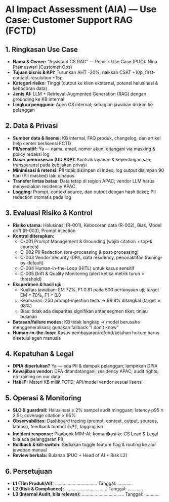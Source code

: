 # AI Impact Assessment (AIA) — Use Case: Customer Support RAG (FCTD)

## 1. Ringkasan Use Case
- **Nama & Owner:** "Assistant CS RAG" — Pemilik Use Case (PUC): Nina Prameswari (Customer Ops)  
- **Tujuan bisnis & KPI:** Turunkan AHT -20%, naikkan CSAT +10p, first-contact-resolution +15p  
- **Kategori risiko:** Tinggi (output ke klien eksternal, potensi halusinasi & kebocoran data)  
- **Jenis AI:** LLM + Retrieval-Augmented Generation (RAG) dengan grounding ke KB internal  
- **Lingkup pengguna:** Agen CS internal; sebagian jawaban dikirim ke pelanggan  

## 2. Data & Privasi
- **Sumber data & lisensi:** KB internal, FAQ produk, changelog, dan artikel help center berlisensi FCTD  
- **PII/sensitif:** Ya — nama, email, nomor akun; ditangani via masking & policy redaksi log  
- **Dasar pemrosesan (UU PDP):** Kontrak layanan & kepentingan sah; transparansi pada kebijakan privasi  
- **Minimisasi & retensi:** PII tidak disimpan di index; log output disimpan 90 hari (PII masked) lalu dihapus  
- **Transfer lintas batas:** Data tetap di region APAC; vendor LLM harus menyediakan residency APAC  
- **Logging:** Prompt, context source, dan output dengan hash ticket; PII redaction otomatis pada log  

## 3. Evaluasi Risiko & Kontrol
- **Risiko utama:** Halusinasi (R-001), Kebocoran data (R-002), Bias, Model drift (R-003), Prompt injection  
- **Kontrol diterapkan:**  
  - C-001 Prompt Management & Grounding (wajib citation + top-k sources)  
  - C-002 PII Redaction (pre-processing & post-processing)  
  - C-003 Vendor Security (DPA, data residency, penonaktifan training-by-default)  
  - C-004 Human-in-the-Loop (HITL) untuk kasus sensitif  
  - C-005 Drift & Quality Monitoring (alert ketika metrik turun > threshold)  
- **Eksperimen & hasil uji:**  
  - Kualitas jawaban: EM 72%, F1 0.81 pada 500 pertanyaan uji; target EM ≥ 70%, F1 ≥ 0.8  
  - Keamanan: 250 prompt-injection tests → 98.8% ditangkal (target ≥ 98%)  
  - Bias: tidak ada disparitas signifikan antar segmen tiket; tinjau bulanan  
- **Batasan/failure modes:** KB tidak lengkap → model berusaha menggeneralisasi; gunakan fallback "I don’t know"  
- **Human-in-the-loop:** Kasus pembayaran/refund/keluhan hukum harus disetujui agen manusia  

## 4. Kepatuhan & Legal
- **DPIA diperlukan?** Ya — ada PII & dampak pelanggan; lampirkan DPIA  
- **Kewajiban vendor:** DPA ditandatangani; residency APAC; audit rights; no training on our data  
- **Hak IP:** Materi KB milik FCTD; API/model vendor sesuai lisensi  

## 5. Operasi & Monitoring
- **SLO & guardrail:** Halusinasi ≤ 2% sampel audit mingguan; latency p95 ≤ 2.5s; coverage citation ≥ 95%  
- **Observabilitas:** Dashboard tracing (prompt, context, output, sources, latensi), feedback tombol 👍/👎, tagging isu  
- **Incident response:** Playbook MIM-AI; komunikasi ke CS Lead & Legal bila ada pelanggaran PII  
- **Rollback & kill-switch:** Sediakan toggle feature flag & routing ke alur jawaban manual  
- **Review berkala:** Bulanan (PUC + Head of AI + Risk L2)  

## 6. Persetujuan
- **L1 (Tim Produk/AI):** …………………………… Tanggal: …………  
- **L2 (Risk & Compliance):** …………………………… Tanggal: …………  
- **L3 (Internal Audit, bila relevan):** …………………………… Tanggal: …………  

